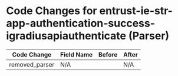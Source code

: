 # Code Changes for entrust-ie-str-app-authentication-success-igradiusapiauthenticate (Parser)

| Code Change | Field Name | Before | After |
|-------------|------------|--------|-------|
| removed_parser | N/A |  | N/A |